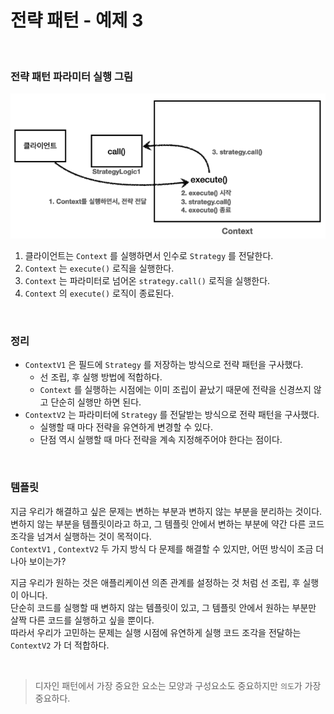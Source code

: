# 전략 패턴 - 예제 3

<br>

### 전략 패턴 파라미터 실행 그림

![Strategy_Pattern-Example3](09.Strategy_Pattern-Example3_1.PNG)

1. 클라이언트는 ```Context``` 를 실행하면서 인수로 ```Strategy``` 를 전달한다.
2. ```Context``` 는 ```execute()``` 로직을 실행한다.
3. ```Context``` 는 파라미터로 넘어온 ```strategy.call()``` 로직을 실행한다.
4. ```Context``` 의 ```execute()``` 로직이 종료된다.

<br>

### 정리
* ```ContextV1``` 은 필드에 ```Strategy``` 를 저장하는 방식으로 전략 패턴을 구사했다.
  * 선 조립, 후 실행 방법에 적합하다.
  * ```Context``` 를 실행하는 시점에는 이미 조립이 끝났기 때문에 전략을 신경쓰지 않고 단순히 실행만 하면 된다.
* ```ContextV2``` 는 파라미터에 ```Strategy``` 를 전달받는 방식으로 전략 패턴을 구사했다.
  * 실행할 때 마다 전략을 유연하게 변경할 수 있다.
  * 단점 역시 실행할 때 마다 전략을 계속 지정해주어야 한다는 점이다.

<br>

### 템플릿
지금 우리가 해결하고 싶은 문제는 변하는 부분과 변하지 않는 부분을 분리하는 것이다.<br>
변하지 않는 부분을 템플릿이라고 하고, 그 템플릿 안에서 변하는 부분에 약간 다른 코드 조각을 넘겨서 실행하는 것이 목적이다.<br>
```ContextV1``` , ```ContextV2``` 두 가지 방식 다 문제를 해결할 수 있지만, 어떤 방식이 조금 더 나아 보이는가?

지금 우리가 원하는 것은 애플리케이션 의존 관계를 설정하는 것 처럼 선 조립, 후 실행이 아니다.<br>
단순히 코드를 실행할 때 변하지 않는 템플릿이 있고, 그 템플릿 안에서 원하는 부분만 살짝 다른 코드를 실행하고 싶을 뿐이다.<br>
따라서 우리가 고민하는 문제는 실행 시점에 유연하게 실행 코드 조각을 전달하는 ```ContextV2``` 가 더 적합하다.

<br>

>디자인 패턴에서 가장 중요한 요소는 모양과 구성요소도 중요하지만 ```의도```가 가장 중요하다.